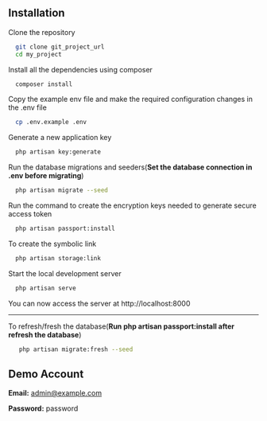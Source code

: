 ## Installation

Clone the repository

```bash
  git clone git_project_url
  cd my_project
```

Install all the dependencies using composer

```bash
  composer install
```

Copy the example env file and make the required configuration changes in the .env file

```bash
  cp .env.example .env
```

Generate a new application key

```bash
  php artisan key:generate
```

Run the database migrations and seeders(**Set the database connection in .env before migrating**)

```bash
  php artisan migrate --seed
```

Run the command to create the encryption keys needed to generate secure access token

```bash
  php artisan passport:install
```

To create the symbolic link

```bash
  php artisan storage:link
```

Start the local development server

```bash
  php artisan serve
```

You can now access the server at http://localhost:8000

---

To refresh/fresh the database(**Run php artisan passport:install after refresh the database**)

```bash
   php artisan migrate:fresh --seed
```

## Demo Account

**Email:** admin@example.com

**Password:** password
